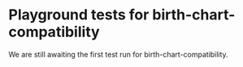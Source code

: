 # Playground tests for birth-chart-compatibility
We are still awaiting the first test run for birth-chart-compatibility.
